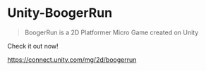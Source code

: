 # Unity-BoogerRun
> BoogerRun is a 2D Platformer Micro Game created on Unity

Check it out now!

https://connect.unity.com/mg/2d/boogerrun
